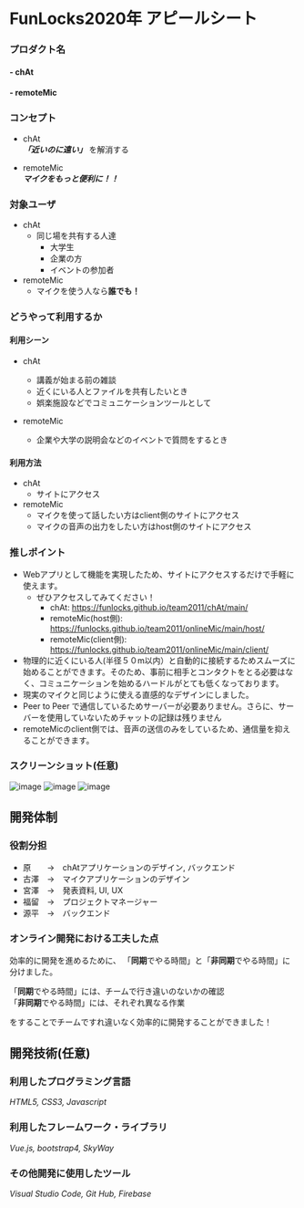 # FunLocks2020年 アピールシート

### プロダクト名
#### - chAt
#### - remoteMic

### コンセプト

- chAt  
 ***「近いのに遠い」*** を解消する
 
- remoteMic  
 ***マイクをもっと便利に！！***

### 対象ユーザ
- chAt
	- 同じ場を共有する人達
		- 大学生
		- 企業の方
		- イベントの参加者
- remoteMic
	- マイクを使う人なら**誰でも！**

### どうやって利用するか

#### 利用シーン
- chAt
	 - 講義が始まる前の雑談
	 - 近くにいる人とファイルを共有したいとき
	 - 娯楽施設などでコミュニケーションツールとして

- remoteMic
  - 企業や大学の説明会などのイベントで質問をするとき
#### 利用方法
- chAt
	- サイトにアクセス
- remoteMic
	- マイクを使って話したい方はclient側のサイトにアクセス
	- マイクの音声の出力をしたい方はhost側のサイトにアクセス


### 推しポイント
- Webアプリとして機能を実現したため、サイトにアクセスするだけで手軽に使えます。
	- ぜひアクセスしてみてください！
		- chAt: https://funlocks.github.io/team2011/chAt/main/
		- remoteMic(host側): https://funlocks.github.io/team2011/onlineMic/main/host/
		- remoteMic(client側): https://funlocks.github.io/team2011/onlineMic/main/client/
- 物理的に近くにいる人(半径５０m以内）と自動的に接続するためスムーズに始めることができます。そのため、事前に相手とコンタクトをとる必要はなく、コミュニケーションを始めるハードルがとても低くなっております。
- 現実のマイクと同じように使える直感的なデザインにしました。
- Peer to Peer で通信しているためサーバーが必要ありません。さらに、サーバーを使用していないためチャットの記録は残りません
- remoteMicのclient側では、音声の送信のみをしているため、通信量を抑えることができます。


### スクリーンショット(任意)
![image](https://user-images.githubusercontent.com/68597660/102520667-45e95d00-40d7-11eb-8da4-078c89037778.png)
![image](https://user-images.githubusercontent.com/68597660/102520732-56013c80-40d7-11eb-9e53-51d96456198c.png)
![image](https://user-images.githubusercontent.com/68597660/102522780-0708d680-40da-11eb-9d26-845b96808757.png)


## 開発体制
### 役割分担
- 原　　->　chAtアプリケーションのデザイン, バックエンド
- 古澤　->　マイクアプリケーションのデザイン
- 宮澤　->　発表資料, UI, UX
- 福留　->　プロジェクトマネージャー
- 源平　->　バックエンド

### オンライン開発における工夫した点
効率的に開発を進めるために、
「**同期**でやる時間」と「**非同期**でやる時間」に分けました。

「**同期**でやる時間」には、チームで行き違いのないかの確認  
「**非同期**でやる時間」には、それぞれ異なる作業  

をすることでチームですれ違いなく効率的に開発することができました！

## 開発技術(任意)
### 利用したプログラミング言語
*HTML5, CSS3, Javascript*

### 利用したフレームワーク・ライブラリ
*Vue.js, bootstrap4, SkyWay*

### その他開発に使用したツール
*Visual Studio Code, Git Hub, Firebase*
